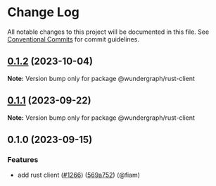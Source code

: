 # Change Log

All notable changes to this project will be documented in this file.
See [Conventional Commits](https://conventionalcommits.org) for commit guidelines.

## [0.1.2](https://github.com/wundergraph/wundergraph/compare/@wundergraph/rust-client@0.1.1...@wundergraph/rust-client@0.1.2) (2023-10-04)

**Note:** Version bump only for package @wundergraph/rust-client

## [0.1.1](https://github.com/wundergraph/wundergraph/compare/@wundergraph/rust-client@0.1.0...@wundergraph/rust-client@0.1.1) (2023-09-22)

**Note:** Version bump only for package @wundergraph/rust-client

## 0.1.0 (2023-09-15)

### Features

* add rust client ([#1266](https://github.com/wundergraph/wundergraph/issues/1266)) ([569a752](https://github.com/wundergraph/wundergraph/commit/569a7528fd68213e1b87feafa0d3e5ba40acb982)) (@fiam)
